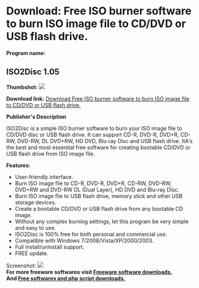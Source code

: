 # Download: Free ISO burner software to burn ISO image file to CD/DVD or USB flash drive.

**Program name:**

## ISO2Disc 1.05

  
**Thumbshot:** ![](http://www.freewarefiles.com/screenshot/tpiso2disc_md.jpg)   
  
**Download link:** [Download Free ISO burner software to burn ISO image file to CD/DVD or USB flash drive.](http://freesoftwares.boysofts.com/ISO2Disc_program_70348.html)  
  


**Publisher's Description**  
  


ISO2Disc is a simple ISO burner software to burn your ISO image file to CD/DVD disc or USB flash drive. It can support CD-R, DVD-R, DVD+R, CD-RW, DVD-RW, DL DVD+RW, HD DVD, Blu-ray Disc and USB flash drive. ItA's the best and most essential free software for creating bootable CD/DVD or USB flash drive from ISO image file. 

**Features:**

  * User-friendly interface. 
  * Burn ISO image file to CD-R, DVD-R, DVD+R, CD-RW, DVD-RW, DVD+RW and DVD-RW DL (Dual Layer), HD DVD and Blu-ray Disc. 
  * Burn ISO image file to USB flash drive, memory stick and other USB storage devices. 
  * Create a bootable CD/DVD or USB flash drive from any bootable CD image. 
  * Without any complex burning settings, let this program be very simple and easy to use. 
  * ISO2Disc is 100% free for both personal and commercial use. 
  * Compatible with Windows 7/2008/Vista/XP/2000/2003. 
  * Full install/uninstall support. 
  * FREE update. 

  
  
Screenshot: ![](http://www.freewarefiles.com/screenshot/tpiso2disc.jpg)   
**For more freeware softwares visit [Freeware software downloads.](http://freesoftwares.boysofts.com/)**   
**And [Free softwares and php script downloads.](http://www.boysofts.com/)**
